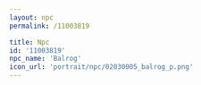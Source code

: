 ```yaml
---
layout: npc
permalink: /11003819

title: Npc
id: '11003819'
npc_name: 'Balrog'
icon_url: 'portrait/npc/02030005_balrog_p.png'
---
```

